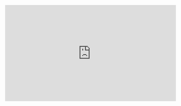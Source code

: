 <iframe width="560" height="315"
src="https://youtu.be/PCT-kWLNICo" 
frameborder="0" 
allow="accelerometer; autoplay; encrypted-media; gyroscope; picture-in-picture" 
allowfullscreen></iframe>